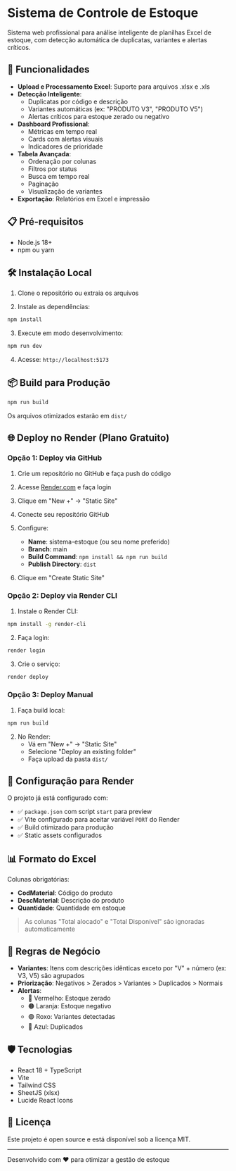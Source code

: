 # Sistema de Controle de Estoque

Sistema web profissional para análise inteligente de planilhas Excel de estoque, com detecção automática de duplicatas, variantes e alertas críticos.

## 🚀 Funcionalidades

- **Upload e Processamento Excel**: Suporte para arquivos .xlsx e .xls
- **Detecção Inteligente**:
  - Duplicatas por código e descrição
  - Variantes automáticas (ex: "PRODUTO V3", "PRODUTO V5")
  - Alertas críticos para estoque zerado ou negativo
- **Dashboard Profissional**:
  - Métricas em tempo real
  - Cards com alertas visuais
  - Indicadores de prioridade
- **Tabela Avançada**:
  - Ordenação por colunas
  - Filtros por status
  - Busca em tempo real
  - Paginação
  - Visualização de variantes
- **Exportação**: Relatórios em Excel e impressão

## 📋 Pré-requisitos

- Node.js 18+
- npm ou yarn

## 🛠️ Instalação Local

1. Clone o repositório ou extraia os arquivos

2. Instale as dependências:
```bash
npm install
```

3. Execute em modo desenvolvimento:
```bash
npm run dev
```

4. Acesse: `http://localhost:5173`

## 📦 Build para Produção

```bash
npm run build
```

Os arquivos otimizados estarão em `dist/`

## 🌐 Deploy no Render (Plano Gratuito)

### Opção 1: Deploy via GitHub

1. Crie um repositório no GitHub e faça push do código

2. Acesse [Render.com](https://render.com) e faça login

3. Clique em "New +" → "Static Site"

4. Conecte seu repositório GitHub

5. Configure:
   - **Name**: sistema-estoque (ou seu nome preferido)
   - **Branch**: main
   - **Build Command**: `npm install && npm run build`
   - **Publish Directory**: `dist`

6. Clique em "Create Static Site"

### Opção 2: Deploy via Render CLI

1. Instale o Render CLI:
```bash
npm install -g render-cli
```

2. Faça login:
```bash
render login
```

3. Crie o serviço:
```bash
render deploy
```

### Opção 3: Deploy Manual

1. Faça build local:
```bash
npm run build
```

2. No Render:
   - Vá em "New +" → "Static Site"
   - Selecione "Deploy an existing folder"
   - Faça upload da pasta `dist/`

## 🔧 Configuração para Render

O projeto já está configurado com:

- ✅ `package.json` com script `start` para preview
- ✅ Vite configurado para aceitar variável `PORT` do Render
- ✅ Build otimizado para produção
- ✅ Static assets configurados

## 📊 Formato do Excel

Colunas obrigatórias:
- **CodMaterial**: Código do produto
- **DescMaterial**: Descrição do produto
- **Quantidade**: Quantidade em estoque

> As colunas "Total alocado" e "Total Disponível" são ignoradas automaticamente

## 🎯 Regras de Negócio

- **Variantes**: Itens com descrições idênticas exceto por "V" + número (ex: V3, V5) são agrupados
- **Priorização**: Negativos > Zerados > Variantes > Duplicados > Normais
- **Alertas**:
  - 🔴 Vermelho: Estoque zerado
  - 🟠 Laranja: Estoque negativo
  - 🟣 Roxo: Variantes detectadas
  - 🔵 Azul: Duplicados

## 🛡️ Tecnologias

- React 18 + TypeScript
- Vite
- Tailwind CSS
- SheetJS (xlsx)
- Lucide React Icons

## 📝 Licença

Este projeto é open source e está disponível sob a licença MIT.

---

Desenvolvido com ❤️ para otimizar a gestão de estoque
